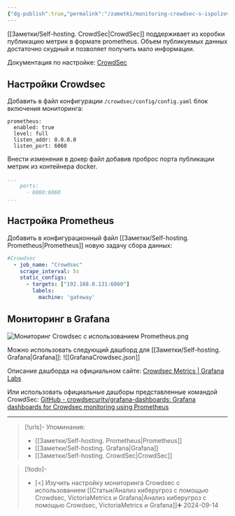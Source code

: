 ```yaml
---
{"dg-publish":true,"permalink":"/zametki/monitoring-crowdsec-s-ispolzovaniem-prometheus/","created":"2024-09-14 01:20","updated":"2024-10-06T00:46:27+03:00"}
---
```


[[Заметки/Self-hosting. CrowdSec\|CrowdSec]] поддерживает из коробки публикацию метрик в формате prometheus. Объем публикуемых данных достаточно скудный и позволяет получить мало информации.

Документация по настройке: [CrowdSec](https://docs.crowdsec.net/docs/observability/prometheus/)
## Настройки Crowdsec

Добавить в файл конфигурации `/crowdsec/config/config.yaml` блок включения мониторинга:
```
prometheus:
  enabled: true
  level: full
  listen_addr: 0.0.0.0
  listen_port: 6060
```

Внести изменения в докер файл добавив проброс порта публикации метрик из контейнера docker.

```yaml
...
    ports:
      - 6060:6060
...
```

## Настройка Prometheus

Добавить в конфигурационный файл [[Заметки/Self-hosting. Prometheus\|Prometheus]] новую задачу сбора данных:
```yaml
#Crowdsec
  - job_name: "Crowdsec"
    scrape_interval: 5s
    static_configs:
      - targets: ["192.168.0.131:6060"]
        labels:
          machine: 'gateway'
```

## Мониторинг в Grafana

![Мониторинг Crowdsec с использованием Prometheus.png](/img/user/%D0%98%D1%81%D1%85%D0%BE%D0%B4%D0%BD%D0%B8%D0%BA%D0%B8/%D0%9C%D0%BE%D0%BD%D0%B8%D1%82%D0%BE%D1%80%D0%B8%D0%BD%D0%B3%20Crowdsec%20%D1%81%20%D0%B8%D1%81%D0%BF%D0%BE%D0%BB%D1%8C%D0%B7%D0%BE%D0%B2%D0%B0%D0%BD%D0%B8%D0%B5%D0%BC%20Prometheus.png)

Можно использовать следующий дашборд для [[Заметки/Self-hosting. Grafana\|Grafana]]:
![[GrafanaCrowdsec.json]]

Описание дашборда на официальном сайте: [Crowdsec Metrics | Grafana Labs](https://grafana.com/grafana/dashboards/21419-crowdsec/)

Или использовать официальные дашборы представленные командой CrowdSec: [GitHub - crowdsecurity/grafana-dashboards: Grafana dashboards for Crowdsec monitoring using Prometheus](https://github.com/crowdsecurity/grafana-dashboards)

---
> [!urls]- Упоминания:
> - [[Заметки/Self-hosting. Prometheus\|Prometheus]]
> - [[Заметки/Self-hosting. Grafana\|Grafana]]
> - [[Заметки/Self-hosting. CrowdSec\|CrowdSec]]

> [!todo]-
> - [<] Изучить настройку мониторинга Crowdsec с использованием [[Статьи/Анализ киберугроз с помощью Crowdsec, VictoriaMetrics и Grafana\|Анализ киберугроз с помощью Crowdsec, VictoriaMetrics и Grafana]]➕ 2024-09-14
